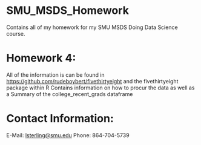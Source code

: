# SMU_MSDS_Homework
Contains all of my homework for my SMU MSDS Doing Data Science course.

# Homework 4:
All of the information is can be found in https://github.com/rudeboybert/fivethirtyeight and the fivethirtyeight package within R
Contains information on how to procur the data as well as a Summary of the college_recent_grads dataframe


# Contact Information:
E-Mail: lsterling@smu.edu
Phone: 864-704-5739
